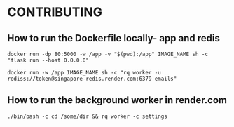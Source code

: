 # CONTRIBUTING

## How to run the Dockerfile locally- app and redis

```
docker run -dp 80:5000 -w /app -v "$(pwd):/app" IMAGE_NAME sh -c "flask run --host 0.0.0.0"

docker run -w /app IMAGE_NAME sh -c "rq worker -u rediss://token@singapore-redis.render.com:6379 emails"

```

## How to run the background worker in render.com

```
./bin/bash -c cd /some/dir && rq worker -c settings

```